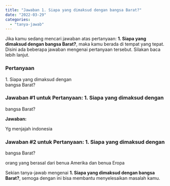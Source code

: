 ```yaml
---
title: "Jawaban 1. Siapa yang dimaksud dengan bangsa Barat?​"
date: "2022-03-29"
categories: 
  - "tanya-jawab"
---
```


Jika kamu sedang mencari jawaban atas pertanyaan: **1\. Siapa yang dimaksud dengan bangsa Barat?​**, maka kamu berada di tempat yang tepat. Disini ada beberapa jawaban mengenai pertanyaan tersebut. Silakan baca lebih lanjut.

### Pertanyaan

1\. Siapa yang dimaksud dengan  
bangsa Barat?​

### Jawaban #1 untuk Pertanyaan: 1. Siapa yang dimaksud dengan  
bangsa Barat?​

**Jawaban:**

Yg menjajah indonesia

### Jawaban #2 untuk Pertanyaan: 1. Siapa yang dimaksud dengan  
bangsa Barat?​

orang yang berasal dari benua Amerika dan benua Eropa

Sekian tanya-jawab mengenai **1\. Siapa yang dimaksud dengan bangsa Barat?​**, semoga dengan ini bisa membantu menyelesaikan masalah kamu.
